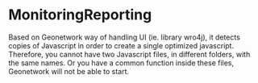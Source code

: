 # MonitoringReporting

Based on Geonetwork way of handling UI (ie. library wro4j), it detects copies of Javascript in order to create a single optimized javascript.
Therefore, you cannot have two Javascript files, in different folders, with the same names.
Or you have a common function inside these files, Geonetwork will not be able to start.

